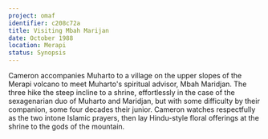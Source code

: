```yaml
---
project: omaf
identifier: c208c72a
title: Visiting Mbah Marijan
date: October 1988 
location: Merapi
status: Synopsis
---
```


Cameron accompanies Muharto to a village on the upper slopes of the
Merapi volcano to meet Muharto's spiritual advisor, Mbah Maridjan. The
three hike the steep incline to a shrine, effortlessly in the case of
the sexagenarian duo of Muharto and Maridjan, but with some difficulty
by their companion, some four decades their junior. Cameron watches
respectfully as the two intone Islamic prayers, then lay Hindu-style
floral offerings at the shrine to the gods of the mountain.